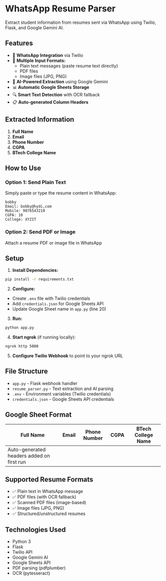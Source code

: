 # WhatsApp Resume Parser

Extract student information from resumes sent via WhatsApp using Twilio, Flask, and Google Gemini AI.

## Features

- 📱 **WhatsApp Integration** via Twilio
- 📄 **Multiple Input Formats:**
  - Plain text messages (paste resume text directly)
  - PDF files  
  - Image files (JPG, PNG)
- 🤖 **AI-Powered Extraction** using Google Gemini
- 📊 **Automatic Google Sheets Storage**
- 🔍 **Smart Text Detection** with OCR fallback
- 📋 **Auto-generated Column Headers**

## Extracted Information

1. **Full Name**
2. **Email**
3. **Phone Number**
4. **CGPA**
5. **BTech College Name**

## How to Use

### Option 1: Send Plain Text
Simply paste or type the resume content in WhatsApp:
```
bobby
Email: bobby@hydi,com
Mobile: 9876543210
CGPA: 10
College: XYZIT
```

### Option 2: Send PDF or Image
Attach a resume PDF or image file in WhatsApp

## Setup

1. **Install Dependencies:**
```bash
pip install -r requirements.txt
```

2. **Configure:**
- Create `.env` file with Twilio credentials
- Add `credentials.json` for Google Sheets API
- Update Google Sheet name in `app.py` (line 20)

3. **Run:**
```bash
python app.py
```

4. **Start ngrok** (if running locally):
```bash
ngrok http 5000
```

5. **Configure Twilio Webhook** to point to your ngrok URL

## File Structure

- `app.py` - Flask webhook handler
- `resume_parser.py` - Text extraction and AI parsing
- `.env` - Environment variables (Twilio credentials)
- `credentials.json` - Google Sheets API credentials

## Google Sheet Format

| Full Name | Email | Phone Number | CGPA | BTech College Name |
|-----------|-------|--------------|------|-------------------|
| Auto-generated headers added on first run |

## Supported Resume Formats

- ✅ Plain text in WhatsApp message
- ✅ PDF files (with OCR fallback)
- ✅ Scanned PDF files (image-based)
- ✅ Image files (JPG, PNG)
- ✅ Structured/unstructured resumes

## Technologies Used

- Python 3
- Flask
- Twilio API
- Google Gemini AI
- Google Sheets API
- PDF parsing (pdfplumber)
- OCR (pytesseract)

